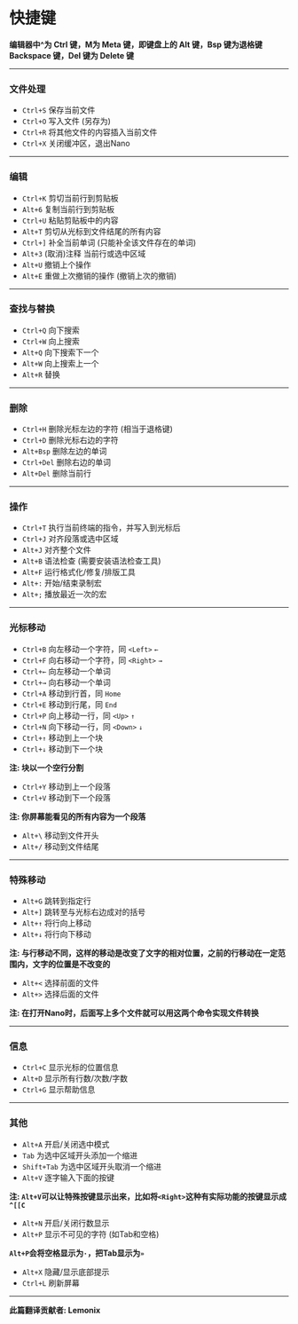 # 快捷键

**编辑器中^为 Ctrl 键，M为 Meta 键，即键盘上的 Alt 键，Bsp 键为退格键 Backspace 键，Del 键为 Delete 键**

***

### 文件处理
- `Ctrl+S`	保存当前文件
- `Ctrl+O`	写入文件 (另存为)
- `Ctrl+R`	将其他文件的内容插入当前文件
- `Ctrl+X`	关闭缓冲区，退出Nano

***

### 编辑
- `Ctrl+K`  剪切当前行到剪贴板
- `Alt+6`	复制当前行到剪贴板
- `Ctrl+U`	粘贴剪贴板中的内容
- `Alt+T`	剪切从光标到文件结尾的所有内容
- `Ctrl+]`	补全当前单词 (只能补全该文件存在的单词)
- `Alt+3`	(取消)注释 当前行或选中区域
- `Alt+U`	撤销上个操作
- `Alt+E`	重做上次撤销的操作 (撤销上次的撤销)

***

### 查找与替换
- `Ctrl+Q`	向下搜索
- `Ctrl+W`	向上搜索
- `Alt+Q`	向下搜索下一个
- `Alt+W`	向上搜索上一个
- `Alt+R`	替换

***

### 删除
- `Ctrl+H`		删除光标左边的字符 (相当于退格键)
- `Ctrl+D`		删除光标右边的字符
- `Alt+Bsp`		删除左边的单词
- `Ctrl+Del`	删除右边的单词
- `Alt+Del`		删除当前行

***

### 操作
- `Ctrl+T`  执行当前终端的指令，并写入到光标后
- `Ctrl+J`	对齐段落或选中区域
- `Alt+J`	对齐整个文件
- `Alt+B`	语法检查 (需要安装语法检查工具)
- `Alt+F`	运行格式化/修复/排版工具
- `Alt+:`	开始/结束录制宏
- `Alt+;`	播放最近一次的宏

***

### 光标移动
- `Ctrl+B`  向左移动一个字符，同 `<Left>` `←`
- `Ctrl+F`	向右移动一个字符，同 `<Right>` `→`
- `Ctrl+←`	向左移动一个单词
- `Ctrl+→`	向右移动一个单词
- `Ctrl+A`	移动到行首，同 `Home`
- `Ctrl+E`	移动到行尾，同 `End`
- `Ctrl+P`	向上移动一行，同 `<Up>` `↑`
- `Ctrl+N`	向下移动一行，同 `<Down>` `↓`
- `Ctrl+↑`	移动到上一个块
- `Ctrl+↓`	移动到下一个块

**注: 块以一个空行分割**

- `Ctrl+Y`	移动到上一个段落
- `Ctrl+V`	移动到下一个段落

**注: 你屏幕能看见的所有内容为一个段落**

- `Alt+\`	移动到文件开头
- `Alt+/`	移动到文件结尾

***

### 特殊移动
- `Alt+G`   跳转到指定行
- `Alt+]`	跳转至与光标右边成对的括号
- `Alt+↑`	将行向上移动
- `Alt+↓`	将行向下移动

**注: 与行移动不同，这样的移动是改变了文字的相对位置，之前的行移动在一定范围内，文字的位置是不改变的**

- `Alt+<`	选择前面的文件
- `Alt+>`	选择后面的文件

**注: 在打开Nano时，后面写上多个文件就可以用这两个命令实现文件转换**

***

### 信息
- `Ctrl+C`  显示光标的位置信息
- `Alt+D`	显示所有行数/次数/字数
- `Ctrl+G`	显示帮助信息

***

### 其他
- `Alt+A`		开启/关闭选中模式
- `Tab`			为选中区域开头添加一个缩进
- `Shift+Tab` 	为选中区域开头取消一个缩进
- `Alt+V`		逐字输入下面的按键

**注: `Alt+V`可以让特殊按键显示出来，比如将`<Right>`这种有实际功能的按键显示成`^[[C`**

- `Alt+N`	开启/关闭行数显示
- `Alt+P`	显示不可见的字符 (如Tab和空格)

**`Alt+P`会将空格显示为`·`，把Tab显示为`»`**

- `Alt+X`	隐藏/显示底部提示
- `Ctrl+L`	刷新屏幕

***

**此篇翻译贡献者: Lemonix**